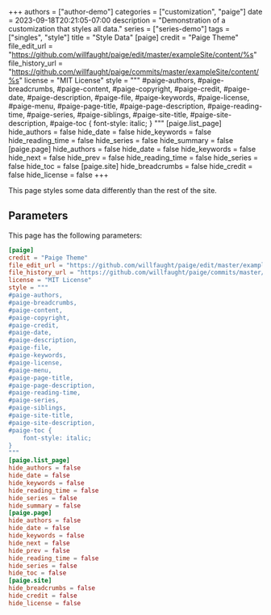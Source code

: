 +++
authors = ["author-demo"]
categories = ["customization", "paige"]
date = 2023-09-18T20:21:05-07:00
description = "Demonstration of a customization that styles all data."
series = ["series-demo"]
tags = ["singles", "style"]
title = "Style Data"
[paige]
credit = "Paige Theme"
file_edit_url = "https://github.com/willfaught/paige/edit/master/exampleSite/content/%s"
file_history_url = "https://github.com/willfaught/paige/commits/master/exampleSite/content/%s"
license = "MIT License"
style = """
#paige-authors,
#paige-breadcrumbs,
#paige-content,
#paige-copyright,
#paige-credit,
#paige-date,
#paige-description,
#paige-file,
#paige-keywords,
#paige-license,
#paige-menu,
#paige-page-title,
#paige-page-description,
#paige-reading-time,
#paige-series,
#paige-siblings,
#paige-site-title,
#paige-site-description,
#paige-toc {
    font-style: italic;
}
"""
[paige.list_page]
hide_authors = false
hide_date = false
hide_keywords = false
hide_reading_time = false
hide_series = false
hide_summary = false
[paige.page]
hide_authors = false
hide_date = false
hide_keywords = false
hide_next = false
hide_prev = false
hide_reading_time = false
hide_series = false
hide_toc = false
[paige.site]
hide_breadcrumbs = false
hide_credit = false
hide_license = false
+++

This page styles some data differently than the rest of the site.

<!--more-->

## Parameters

This page has the following parameters:

```toml
[paige]
credit = "Paige Theme"
file_edit_url = "https://github.com/willfaught/paige/edit/master/exampleSite/content/%s"
file_history_url = "https://github.com/willfaught/paige/commits/master/exampleSite/content/%s"
license = "MIT License"
style = """
#paige-authors,
#paige-breadcrumbs,
#paige-content,
#paige-copyright,
#paige-credit,
#paige-date,
#paige-description,
#paige-file,
#paige-keywords,
#paige-license,
#paige-menu,
#paige-page-title,
#paige-page-description,
#paige-reading-time,
#paige-series,
#paige-siblings,
#paige-site-title,
#paige-site-description,
#paige-toc {
    font-style: italic;
}
"""
[paige.list_page]
hide_authors = false
hide_date = false
hide_keywords = false
hide_reading_time = false
hide_series = false
hide_summary = false
[paige.page]
hide_authors = false
hide_date = false
hide_keywords = false
hide_next = false
hide_prev = false
hide_reading_time = false
hide_series = false
hide_toc = false
[paige.site]
hide_breadcrumbs = false
hide_credit = false
hide_license = false
```

